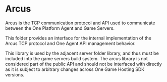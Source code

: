 # Arcus

Arcus is the TCP communication protocol and API used to communicate between the One Platform Agent and Game Servers.

This folder provides an interface for the internal implementation of the Arcus TCP protocol and One Agent API management behavior.

This library is used by the adjacent server folder library, and thus must be included into the game servers build system. The arcus library is not considered part of the public API and should not be interfaced with directly as it is subject to arbitrary changes across One Game Hosting SDK versions.